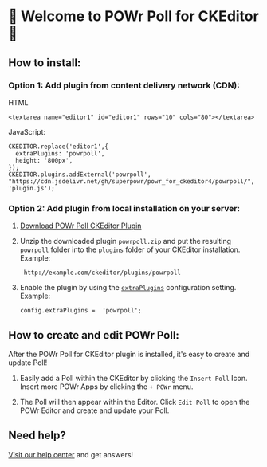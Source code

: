 # 🎉 Welcome to POWr Poll for CKEditor 🎉

## How to install:

### Option 1: Add plugin from content delivery network (CDN):
HTML

    <textarea name="editor1" id="editor1" rows="10" cols="80"></textarea>

JavaScript:

    CKEDITOR.replace('editor1',{
      extraPlugins: 'powrpoll',
      height: '800px',
    });
    CKEDITOR.plugins.addExternal('powrpoll', "https://cdn.jsdelivr.net/gh/superpowr/powr_for_ckeditor4/powrpoll/", 'plugin.js');

### Option 2: Add plugin from local installation on your server:
1.  [Download POWr Poll CKEditor Plugin](https://cdn.jsdelivr.net/gh/superpowr/powr_for_ckeditor4/powrpoll/powrpoll.zip)
2. Unzip the downloaded plugin  `powrpoll.zip`  and put the resulting `powrpoll` folder into the  `plugins`  folder of your CKEditor installation. Example:

	    http://example.com/ckeditor/plugins/powrpoll

3.  Enable the plugin by using the  [`extraPlugins`](https://ckeditor.com/docs/ckeditor4/latest/api/CKEDITOR_config.html#cfg-extraPlugins)  configuration setting. Example:

	    config.extraPlugins =  'powrpoll';



## How to create and edit POWr Poll:

After the POWr Poll for CKEditor plugin is installed, it's easy to create and update Poll!

1. Easily add a Poll within the CKEditor by clicking the `Insert Poll` Icon. Insert more POWr Apps by clicking the `+ POWr` menu.

2. The Poll will then appear within the Editor. Click `Edit Poll` to open the POWr Editor and create and update your Poll.

## Need help?
[Visit our help center](https://www.powr.io/knowledge-base) and get answers!
